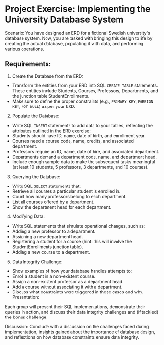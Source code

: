 # Project Exercise: Implementing the University Database System

Scenario:
You have designed an ERD for a fictional Swedish university's database system. Now, you are tasked
with bringing this design to life by creating the actual database, populating it with data, and
performing various operations.

## Requirements:

1. Create the Database from the ERD:
- Transform the entities from your ERD into SQL `CREATE TABLE` statements. These entities include
  Students, Courses, Professors, Departments, and the junction table StudentEnrollments.
- Make sure to define the proper constraints (e.g., `PRIMARY KEY`, `FOREIGN KEY`, `NOT NULL`) as
  per your ERD.
2. Populate the Database:
- Write SQL `INSERT` statements to add data to your tables, reflecting the attributes outlined in the
  ERD exercise:
- Students should have ID, name, date of birth, and enrollment year.
- Courses need a course code, name, credits, and associated department.
- Professors require an ID, name, date of hire, and associated department.
- Departments demand a department code, name, and department head.
- Include enough sample data to make the subsequent tasks meaningful (at least 10 students, 5
  professors, 3 departments, and 10 courses).
3. Querying the Database:
- Write SQL `SELECT` statements that:
- Retrieve all courses a particular student is enrolled in.
- Count how many professors belong to each department.
- List all courses offered by a department.
- Show the department head for each department.
4. Modifying Data:
- Write SQL statements that simulate operational changes, such as:
- Adding a new professor to a department.
- Assigning a new department head.
- Registering a student for a course (hint: this will involve the StudentEnrollments junction table).
- Adding a new course to a department.
5. Data Integrity Challenge:
- Show examples of how your database handles attempts to:
- Enroll a student in a non-existent course.
- Assign a non-existent professor as a department head.
- Add a course without associating it with a department.
- Discuss what constraints were triggered in these cases and why.
  Presentation:




Each group will present their SQL implementations, demonstrate their queries in action, and discuss their data integrity challenges and (if tackled) the bonus challenge.


Discussion:
Conclude with a discussion on the challenges faced during implementation, insights gained about the importance of database design, and reflections on how database constraints ensure data integrity.


